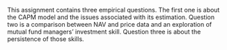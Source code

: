 This assignment contains three empirical questions. The first one is about the CAPM model and the issues associated with its estimation. Question two is a comparison between NAV and price data and an exploration of mutual fund managers’ investment skill. Question three is about the persistence of those skills.
